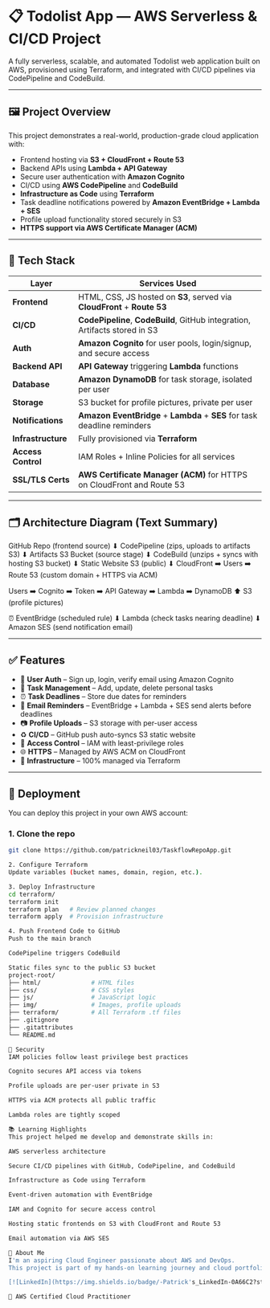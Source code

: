 # 📋 Todolist App — AWS Serverless & CI/CD Project

A fully serverless, scalable, and automated Todolist web application built on AWS, provisioned using Terraform, and integrated with CI/CD pipelines via CodePipeline and CodeBuild.

---

## 🖼️ Project Overview

This project demonstrates a real-world, production-grade cloud application with:

- Frontend hosting via **S3 + CloudFront + Route 53**
- Backend APIs using **Lambda + API Gateway**
- Secure user authentication with **Amazon Cognito**
- CI/CD using **AWS CodePipeline** and **CodeBuild**
- **Infrastructure as Code** using **Terraform**
- Task deadline notifications powered by **Amazon EventBridge + Lambda + SES**
- Profile upload functionality stored securely in S3
- **HTTPS support via AWS Certificate Manager (ACM)**

---

## 🔧 Tech Stack

| Layer             | Services Used                                                                  |
|-------------------|--------------------------------------------------------------------------------|
| **Frontend**       | HTML, CSS, JS hosted on **S3**, served via **CloudFront** + **Route 53**       |
| **CI/CD**          | **CodePipeline**, **CodeBuild**, GitHub integration, Artifacts stored in S3    |
| **Auth**           | **Amazon Cognito** for user pools, login/signup, and secure access             |
| **Backend API**    | **API Gateway** triggering **Lambda** functions                                |
| **Database**       | **Amazon DynamoDB** for task storage, isolated per user                        |
| **Storage**        | S3 bucket for profile pictures, private per user                               |
| **Notifications**  | **Amazon EventBridge** + **Lambda** + **SES** for task deadline reminders      |
| **Infrastructure** | Fully provisioned via **Terraform**                                            |
| **Access Control** | IAM Roles + Inline Policies for all services                                   |
| **SSL/TLS Certs**  | **AWS Certificate Manager (ACM)** for HTTPS on CloudFront and Route 53         |

---

## 🗂️ Architecture Diagram (Text Summary)

GitHub Repo (frontend source)
⬇
CodePipeline (zips, uploads to artifacts S3)
⬇
Artifacts S3 Bucket (source stage)
⬇
CodeBuild (unzips + syncs with hosting S3 bucket)
⬇
Static Website S3 (public)
⬇
CloudFront ➡️ Users ➡️ Route 53 (custom domain + HTTPS via ACM)

Users ➡️ Cognito ➡️ Token ➡️ API Gateway ➡️ Lambda ➡️ DynamoDB
⬆
S3 (profile pictures)

⏰ EventBridge (scheduled rule)
⬇
Lambda (check tasks nearing deadline)
⬇
Amazon SES (send notification email)


---

## ✅ Features

- 👤 **User Auth** – Sign up, login, verify email using Amazon Cognito  
- 📝 **Task Management** – Add, update, delete personal tasks  
- ⏰ **Task Deadlines** – Store due dates for reminders  
- 📩 **Email Reminders** – EventBridge + Lambda + SES send alerts before deadlines  
- 📷 **Profile Uploads** – S3 storage with per-user access  
- ♻️ **CI/CD** – GitHub push auto-syncs S3 static website  
- 🔐 **Access Control** – IAM with least-privilege roles  
- 🌐 **HTTPS** – Managed by AWS ACM on CloudFront  
- 🧱 **Infrastructure** – 100% managed via Terraform  

---

## 🚀 Deployment

You can deploy this project in your own AWS account:

### 1. Clone the repo
```bash
git clone https://github.com/patrickneil03/TaskflowRepoApp.git

2. Configure Terraform
Update variables (bucket names, domain, region, etc.).

3. Deploy Infrastructure
cd terraform/
terraform init
terraform plan   # Review planned changes
terraform apply  # Provision infrastructure

4. Push Frontend Code to GitHub
Push to the main branch

CodePipeline triggers CodeBuild

Static files sync to the public S3 bucket
project-root/
├── html/              # HTML files
├── css/               # CSS styles
├── js/                # JavaScript logic
├── img/               # Images, profile uploads
├── terraform/         # All Terraform .tf files
├── .gitignore
├── .gitattributes
└── README.md

🔐 Security
IAM policies follow least privilege best practices

Cognito secures API access via tokens

Profile uploads are per-user private in S3

HTTPS via ACM protects all public traffic

Lambda roles are tightly scoped

📚 Learning Highlights
This project helped me develop and demonstrate skills in:

AWS serverless architecture

Secure CI/CD pipelines with GitHub, CodePipeline, and CodeBuild

Infrastructure as Code using Terraform

Event-driven automation with EventBridge

IAM and Cognito for secure access control

Hosting static frontends on S3 with CloudFront and Route 53

Email automation via AWS SES

🙋 About Me
I'm an aspiring Cloud Engineer passionate about AWS and DevOps.
This project is part of my hands-on learning journey and cloud portfolio.

[![LinkedIn](https://img.shields.io/badge/-Patrick's_LinkedIn-0A66C2?style=for-the-badge&logo=linkedin&logoColor=white)](https://www.linkedin.com/in/patrick-neil-baylen-01b175159)

🧠 AWS Certified Cloud Practitioner
